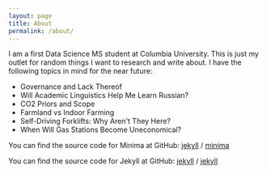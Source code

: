 ```yaml
---
layout: page
title: About
permalink: /about/
---
```


I am a first Data Science MS student at Columbia University. This is just my outlet for random things I want to research and write about. I have the following topics in mind for the near future:

- Governance and Lack Thereof
- Will Academic Linguistics Help Me Learn Russian?
- CO2 Priors and Scope
- Farmland vs Indoor Farming
- Self-Driving Forklifts: Why Aren't They Here?
- When Will Gas Stations Become Uneconomical?

You can find the source code for Minima at GitHub:
[jekyll][jekyll-organization] /
[minima](https://github.com/jekyll/minima)

You can find the source code for Jekyll at GitHub:
[jekyll][jekyll-organization] /
[jekyll](https://github.com/jekyll/jekyll)


[jekyll-organization]: https://github.com/jekyll
